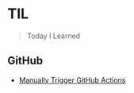 # TIL

> Today I Learned

## GitHub

- [Manually Trigger GitHub Actions](./github/manually-trigger-github-actions.md)
